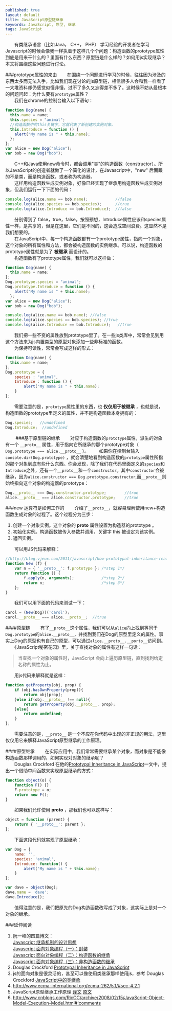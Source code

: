 ```yaml
---
published: true
layout: default
title: JavaScript原型链继承
keywords: JavaScript, 原型, 继承
tags: JavaScript
---
```



　　有类继承语言（比如Java，  C++， PHP） 学习经验的开发者在学习Javascript的时候会像我一样执着于这样几个个问题：构造函数的prototype属性到底是用来干什么的？里面有什么东西？原型链是什么样的？如何用js实现继承？本文将围绕这些问题进行讨论。  


###prototype属性的来由
　　在围绕一个问题进行学习的时候，往往因为涉及的东西太多而无法入手，比如我们现在讨论的js原型链，相信很多人会和我一样看了一大堆资料却仍感觉似懂非懂，过不了多久又忘得差不多了。这时候不妨从最根本的问题问起：为什么要有`prototype`属性？  
　　我们在chrome的控制台输入以下语句：  

```javascript
function Dog(name) {
  this.name = name;
  this.species = "animal";
  //构造函数中的this关键字，它就代表了新创建的实例对象。
  this.Introduce = function () {
    alert("My name is " + this.name);
  };
};
var alice = new Dog("alice");
var bob = new Dog("bob");
```
　　C++和Java使用new命令时，都会调用"类"的构造函数（constructor）。所以JavaScript的创造者就做了一个简化的设计，在Javascript中，"new" 后面跟的不是类，而是构造函数，或者称为构造器。  
　　这样用构造函数生成实例对象，好像已经实现了继承用构造函数生成实例对象，但我们运行一下下面的代码：  

```javascript
console.log(alice.name == bob.name);            //false
console.log(alice.species == bob.species);      //true
console.log(alice.Introduce == bob.Introduce);  //false
```
　　分别得到了 false，true，false。按照预想，Introduce属性应该和species属性一样，是共享的，但是在这里，它们是不同的，这会造成空间浪费。这显然不是我们想要的。  
　　在JavaScript中，每一个构造函数都有一个prototype属性，指向一个对象，这个对象的所有属性和方法，都会被构造函数的实例继承。可以说，构造函数的prototype属性就是为了 **被继承** 而设计的。  
　　构造函数有了prototype属性，我们就可以这样做：

```javascript
function Dog(name) {
  this.name = name;
};
Dog.prototype.species = "animal";
Dog.prototype.Introduce = function () {
    alert("My name is " + this.name);
  };
var alice = new Dog("alice");
var bob = new Dog("bob");

console.log(alice.name == bob.name); //false
console.log(alice.species == bob.species); //true
console.log(alice.Introduce == bob.Introduce);   //true
```
　　我们把一些不变的属性放到prototype里了。在一些js类库中，常常会见到用这个方法来为js内置类型的原型对象添加一些非标准的函数。  
　　为保持可读性，常常会写成这样的形式：

```javascript
function Dog(name) {
  this.name = name;
};
Dog.prototype = {
    species : "animal",
    Introduce : function () {
        alert("My name is " + this.name);
    }
};
```

　　需要注意的是，`prototype`属性里的东西，也 **仅仅用于被继承** ，也就是说，构造函数的prototype里定义的属性，并不是构造函数本身拥有的：  

```javascript
Dog.species;   //undefined
Dog.Introduce;  //undefined
```
　　
###基于原型链的继承
　　对应于构造函数的`prototype`属性，派生的对象有一个 `__proto__` 属性，用于指向它所继承的那个prototype对象（ `Dog.prototype === alice.__proto__` ）。
　　如果你在控制台输入 `console.dir(Dog.prototype)` ，就会清楚地看到构造函数的`prototype`属性所指的那个对象到底有些什么东西。你会发现，除了我们在代码里面定义的`species`和`Introduce`之外，还有一个`__proto__`和一个`constructor`。其中`constructor`会被继承，因为`alice.constructor === Dog.prototype.constructor`,而`__proto__`则始终指向这个对象的构造器的prototype：

```javascript
Dog.__proto__ === Dog.constructor.prototype;        //true
alice.__proto__ === alice.constructor.prototype;    //true
```

###new 运算符是如何工作的
　　介绍了`__proto__`，就容易理解使用new+构造函数生成对象的过程了。这个过程分为三步：  
1. 创建一个对象实例。这个对象的 __proto__ 属性设置为构造器的prototype 。
2. 初始化实例。构造函数被传入参数并调用，关键字 this 被设定为该实例。
3. 返回实例。  

　　可以用JS代码来解释：

```javascript
//http://blog.vjeux.com/2011/javascript/how-prototypal-inheritance-really-works.html
function New (f) {
    var n = { '__proto__': f.prototype }; /*step 1*/
    return function () {
        f.apply(n, arguments);            /*step 2*/
        return n;                         /*step 3*/
    };
}
```
　　我们可以用下面的代码来测试一下：

```javascript
carol = (New(Dog))('carol');
carol.__proto__ === alice.__proto__;  //true
```

####原型链
　　有了`__proto__`这个属性，我们可以从`alice`向上找到等同于`Dog.prototype`的`alice.__proto__`，并找到我们在Dog的原型里定义的属性。事实上Dog的原型也有自己的原型，可以通过`alice.__proto__.__porto__`访问到。  
　　《JavaScript秘密花园》里，关于查找对象的属性有这样一句话：
> 当查找一个对象的属性时，JavaScript 会向上遍历原型链，直到找到给定名称的属性为止。  

　　用js代码来解释就是这样：  

```javascript
function getProperty(obj, prop) {
    if (obj.hasOwnProperty(prop)){
        return obj[prop];
    }else if(obj.__proto__ !== null){
        return getProperty(obj.__proto__, prop);
    }else{
        return undefined;
    }
};
```

　　需要注意的是，`__proto__` 是一个不应在你代码中出现的非正规的用法，这里仅仅用它来解释JavaScript原型继承的工作原理。

####原型继承
　　在实际应用中，我们常常需要继承某个对象，而对象是不能像构造函数那样调用的，如何实现对对象的继承呢？  
　　Douglas Crockford 在他的[Prototypal Inheritance in JavaScript](http://javascript.crockford.com/prototypal.html)一文中，提出一个借助中间函数来实现原型继承的方式：

```javascript
function object(o) {
    function F() {}
    F.prototype = o;
    return new F();
}
```
　　如果我们允许使用 __proto__ ，那我们也可以这样写：

```javascript
object = function (parent) {
    return { '__proto__': parent };
};
```
　　下面这段代码就实现了原型继承：

```javascript
var Dog = {
    name: '',
    species: 'animal',
    Introduce: function() {
        alert("My name is " + this.name);
    }
};

var dave = object(Dog);
dave.name = 'dave';
dave.Introduce();
```
　　值得注意的是，我们把原先的Dog构造函数改写成了对象，这实际上是对一个对象的继承。  


###延伸阅读
1. 阮一峰的四篇博文：  
[Javascript 继承机制的设计思想](http://www.ruanyifeng.com/blog/2011/06/designing_ideas_of_inheritance_mechanism_in_javascript.html)  
[Javascript 面向对象编程（一）：封装](http://www.ruanyifeng.com/blog/2010/05/object-oriented_javascript_inheritance.html)  
[Javascript 面向对象编程（二）：构造函数的继承](http://www.ruanyifeng.com/blog/2010/05/object-oriented_javascript_inheritance.html)  
[Javascript 面向对象编程（三）：非构造函数的继承](http://www.ruanyifeng.com/blog/2010/05/object-oriented_javascript_inheritance_continued.html)  
2. Douglas Crockford [Prototypal Inheritance in JavaScript](http://javascript.crockford.com/prototypal.html)
3. js的面向对象是很灵活的，甚至可以像使用类继承那样使用js，参考 Douglas Crockford [JavaScript中的类继承](http://javascript.crockford.com/zh/inheritance.html) 
4. http://www.ecma-international.org/ecma-262/5.1/#sec-4.2.1
5. JavaScript原型继承工作原理 [译文](http://www.ituring.com.cn/article/56184)  [原文]( http://blog.vjeux.com/2011/javascript/how-prototypal-inheritance-really-works.html)
6. http://www.cnblogs.com/RicCC/archive/2008/02/15/JavaScript-Object-Model-Execution-Model.html#!comments


